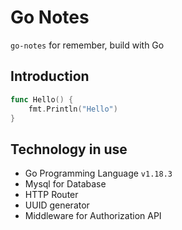# Go Notes

`go-notes` for remember, build with Go

## Introduction

```go
func Hello() {
    fmt.Println("Hello")
}
```

## Technology in use

- Go Programming Language `v1.18.3`
- Mysql for Database
- HTTP Router
- UUID generator
- Middleware for Authorization API